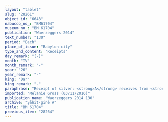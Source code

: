 ```yaml
---
layout: "tablet"
slug: "28261"
object_id: "6643"
nabucco_no_: "BM61704"
museum_no_: "BM 61704"
publication: "Waerzeggers 2014"
text_number: "130"
period: "Each"
place_of_issue: "Babylon city"
type_and_content: "Receipts"
day_remark: "[-]"
month: "IV"
month_remark: "-"
year: "26"
year_remark: "-"
king: "Dar"
king_remark: "-"
paraphrase: "Receipt of silver: <strong>A</strong> receives from <strong>B</strong> 24 shekels of white silver (<em>kaspu peṣ&ucirc;</em>) which is to paid until the end of Simān (III) of the present year. Each party has taken a copy. 3 witnesses and the scribe.<br /> &nbsp;<br /> <strong>A</strong> = Iddin-Nab&ucirc;/Kīnāya//[&hellip;];&nbsp; <strong>B</strong> = Marduk-rēmanni/Bēl-uballiṭ//Ṣāhit-gin&ecirc;; Scribe = Bēl-uballiṭ/Marduk-rēmanni<br /> &nbsp;"
imported: "Melanie Gross (03/11/2016)"
publication_name: "Waerzeggers 2014 130"
archive: "Ṣāhit-ginê A"
title: "BM 61704"
previous_item: "28264"
---
```

